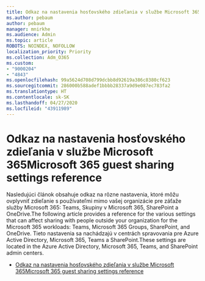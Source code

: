 ```yaml
---
title: Odkaz na nastavenia hosťovského zdieľania v službe Microsoft 365
ms.author: pebaum
author: pebaum
manager: mnirkhe
ms.audience: Admin
ms.topic: article
ROBOTS: NOINDEX, NOFOLLOW
localization_priority: Priority
ms.collection: Adm_O365
ms.custom:
- "9000204"
- "4843"
ms.openlocfilehash: 99a5624d708d799dcbb8d92619a386c8380cf623
ms.sourcegitcommit: 286000b588adef1bbbb28337a9d9e087ec783fa2
ms.translationtype: HT
ms.contentlocale: sk-SK
ms.lasthandoff: 04/27/2020
ms.locfileid: "43911989"
---
```

# <a name="microsoft-365-guest-sharing-settings-reference"></a><span data-ttu-id="f6f79-102">Odkaz na nastavenia hosťovského zdieľania v službe Microsoft 365</span><span class="sxs-lookup"><span data-stu-id="f6f79-102">Microsoft 365 guest sharing settings reference</span></span>

<span data-ttu-id="f6f79-103">Nasledujúci článok obsahuje odkaz na rôzne nastavenia, ktoré môžu ovplyvniť zdieľanie s používateľmi mimo vašej organizácie pre záťaže služby Microsoft 365: Teams, Skupiny v Microsoft 365, SharePoint a OneDrive.</span><span class="sxs-lookup"><span data-stu-id="f6f79-103">The following article provides a reference for the various settings that can affect sharing with people outside your organization for the Microsoft 365 workloads: Teams, Microsoft 365 Groups, SharePoint, and OneDrive.</span></span> <span data-ttu-id="f6f79-104">Tieto nastavenia sa nachádzajú v centrách spravovania pre Azure Active Directory, Microsoft 365, Teams a SharePoint.</span><span class="sxs-lookup"><span data-stu-id="f6f79-104">These settings are located in the Azure Active Directory, Microsoft 365, Teams, and SharePoint admin centers.</span></span>

- [<span data-ttu-id="f6f79-105">Odkaz na nastavenia hosťovského zdieľania v službe Microsoft 365</span><span class="sxs-lookup"><span data-stu-id="f6f79-105">Microsoft 365 guest sharing settings reference</span></span>](https://docs.microsoft.com/microsoft-365/solutions/microsoft-365-guest-settings?view=o365-worldwide)
